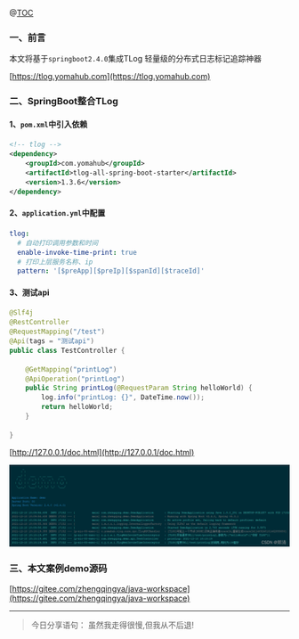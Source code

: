 ﻿@[TOC](文章目录)

### 一、前言

本文将基于`springboot2.4.0`集成TLog 轻量级的分布式日志标记追踪神器

[https://tlog.yomahub.com](https://tlog.yomahub.com)

### 二、SpringBoot整合TLog

#### 1、`pom.xml`中引入依赖

```xml
<!-- tlog -->
<dependency>
    <groupId>com.yomahub</groupId>
    <artifactId>tlog-all-spring-boot-starter</artifactId>
    <version>1.3.6</version>
</dependency>
```

#### 2、`application.yml`中配置

```yml
tlog:
  # 自动打印调用参数和时间
  enable-invoke-time-print: true
  # 打印上层服务名称、ip
  pattern: '[$preApp][$preIp][$spanId][$traceId]'
```


#### 3、测试api

```java
@Slf4j
@RestController
@RequestMapping("/test")
@Api(tags = "测试api")
public class TestController {

    @GetMapping("printLog")
    @ApiOperation("printLog")
    public String printLog(@RequestParam String helloWorld) {
        log.info("printLog: {}", DateTime.now());
        return helloWorld;
    }

}
```

[http://127.0.0.1/doc.html](http://127.0.0.1/doc.html)

![](./images/20230912141308618.png)


### 三、本文案例demo源码

[https://gitee.com/zhengqingya/java-workspace](https://gitee.com/zhengqingya/java-workspace)


---

> 今日分享语句：
> 虽然我走得很慢,但我从不后退!
